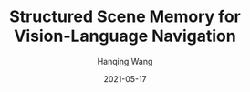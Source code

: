 ---
layout: post
title: "Structured Scene Memory for Vision-Language Navigation"
date: 2021-05-17
author: Hanqing Wang
cover: '/assets/files/posts/ssm/cover.png'
thumbnail: '/assets/files/posts/ssm/thumbnail.png'
authors: <strong>Hanqing Wang</strong>, Wenguan Wang, Wei Liang and Jianbing Shen
venue: "IEEE Conference on Computer Vision and Pattern Recognition (CVPR), 2021"
paper: '/assets/files/posts/ssm/ssm.pdf'
code: https://github.com/HanqingWangAI/SSM
# demo: https://www.youtube.com/embed/zSM-s7zh-vk
# demo: http://iitlab.bit.edu.cn/mcislab/~liangwei/projects/aaai19_3d_recon/assets/supplementary_2.mp4
# slide: '/assets/files/posts/3d_recon_19/Deep Single-View 3D Object Reconstruction with Visual Hull.pptx'
tags: "Embodied&nbspVision Computer&nbspVision Vision-Language&nbspNavigation"
---